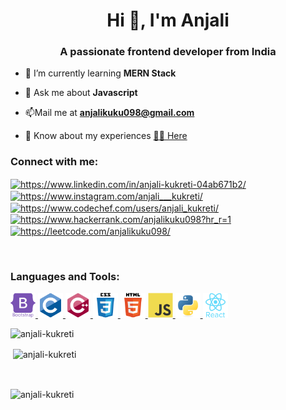 <h1 align="center">Hi 👋, I'm Anjali</h1>
<h3 align="center">A passionate frontend developer from India</h3>



- 🌱 I’m currently learning **MERN Stack**

- 💬 Ask me about **Javascript**

- 📫Mail me at **anjalikuku098@gmail.com**

- 📄 Know about my experiences [👩‍💻 Here](https://drive.google.com/file/d/1J0ny7XZtpwV3faPF7sc2VM6L9wky9fOt/view?usp=sharing)

<h3 align="left">Connect with me:</h3>
<p align="left">
<a href="https://linkedin.com/in/https://www.linkedin.com/in/anjali-kukreti-04ab671b2/" target="blank"><img align="center" src="https://raw.githubusercontent.com/rahuldkjain/github-profile-readme-generator/master/src/images/icons/Social/linked-in-alt.svg" alt="https://www.linkedin.com/in/anjali-kukreti-04ab671b2/" height="30" width="40" /></a>
<a href="https://instagram.com/https://www.instagram.com/anjali___kukreti/" target="blank"><img align="center" src="https://raw.githubusercontent.com/rahuldkjain/github-profile-readme-generator/master/src/images/icons/Social/instagram.svg" alt="https://www.instagram.com/anjali___kukreti/" height="30" width="40" /></a>
<a href="https://www.codechef.com/users/https://www.codechef.com/users/anjali_kukreti/" target="blank"><img align="center" src="https://cdn.jsdelivr.net/npm/simple-icons@3.1.0/icons/codechef.svg" alt="https://www.codechef.com/users/anjali_kukreti/" height="30" width="40" /></a>
<a href="https://www.hackerrank.com/https://www.hackerrank.com/anjalikuku098?hr_r=1" target="blank"><img align="center" src="https://raw.githubusercontent.com/rahuldkjain/github-profile-readme-generator/master/src/images/icons/Social/hackerrank.svg" alt="https://www.hackerrank.com/anjalikuku098?hr_r=1" height="30" width="40" /></a>
<a href="https://www.leetcode.com/https://leetcode.com/anjalikuku098/" target="blank"><img align="center" src="https://raw.githubusercontent.com/rahuldkjain/github-profile-readme-generator/master/src/images/icons/Social/leet-code.svg" alt="https://leetcode.com/anjalikuku098/" height="30" width="40" /></a>
</p>
<br />
<h3 align="left">Languages and Tools:</h3>
<p align="left"> <a href="https://getbootstrap.com" target="_blank" rel="noreferrer"> <img src="https://raw.githubusercontent.com/devicons/devicon/master/icons/bootstrap/bootstrap-plain-wordmark.svg" alt="bootstrap" width="40" height="40"/> </a> <a href="https://www.cprogramming.com/" target="_blank" rel="noreferrer"> <img src="https://raw.githubusercontent.com/devicons/devicon/master/icons/c/c-original.svg" alt="c" width="40" height="40"/> </a> <a href="https://www.w3schools.com/cpp/" target="_blank" rel="noreferrer"> <img src="https://raw.githubusercontent.com/devicons/devicon/master/icons/cplusplus/cplusplus-original.svg" alt="cplusplus" width="40" height="40"/> </a> <a href="https://www.w3schools.com/css/" target="_blank" rel="noreferrer"> <img src="https://raw.githubusercontent.com/devicons/devicon/master/icons/css3/css3-original-wordmark.svg" alt="css3" width="40" height="40"/> </a> <a href="https://www.w3.org/html/" target="_blank" rel="noreferrer"> <img src="https://raw.githubusercontent.com/devicons/devicon/master/icons/html5/html5-original-wordmark.svg" alt="html5" width="40" height="40"/> </a> <a href="https://developer.mozilla.org/en-US/docs/Web/JavaScript" target="_blank" rel="noreferrer"> <img src="https://raw.githubusercontent.com/devicons/devicon/master/icons/javascript/javascript-original.svg" alt="javascript" width="40" height="40"/> </a> <a href="https://www.python.org" target="_blank" rel="noreferrer"> <img src="https://raw.githubusercontent.com/devicons/devicon/master/icons/python/python-original.svg" alt="python" width="40" height="40"/> </a> <a href="https://reactjs.org/" target="_blank" rel="noreferrer"> <img src="https://raw.githubusercontent.com/devicons/devicon/master/icons/react/react-original-wordmark.svg" alt="react" width="40" height="40"/> </a> </p>

<p><img align="left" src="https://github-readme-stats.vercel.app/api/top-langs?username=anjali-kukreti&show_icons=true&locale=en&layout=compact" alt="anjali-kukreti" /></p>
<br />
<p>&nbsp;<img align="center" src="https://github-readme-stats.vercel.app/api?username=anjali-kukreti&show_icons=true&locale=en" alt="anjali-kukreti" /></p>
<br />
<p><img align="center" src="https://github-readme-streak-stats.herokuapp.com/?user=anjali-kukreti&" alt="anjali-kukreti" /></p>

